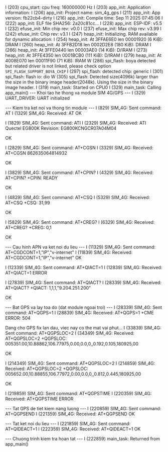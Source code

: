 

I (203) cpu_start: cpu freq: 160000000 Hz
I (203) app_init: Application information:
I (206) app_init: Project name:     sim_4g_gps
I (211) app_init: App version:      fb22cb4-dirty
I (216) app_init: Compile time:     Sep 11 2025 07:45:06
I (222) app_init: ELF file SHA256:  2a20c81cc...
I (228) app_init: ESP-IDF:          v5.5
I (232) efuse_init: Min chip rev:     v0.0
I (237) efuse_init: Max chip rev:     v3.99
I (242) efuse_init: Chip rev:         v3.1
I (247) heap_init: Initializing. RAM available for dynamic allocation:
I (254) heap_init: At 3FFAE6E0 len 00001920 (6 KiB): DRAM
I (260) heap_init: At 3FFB2D18 len 0002D2E8 (180 KiB): DRAM
I (266) heap_init: At 3FFE0440 len 00003AE0 (14 KiB): D/IRAM
I (273) heap_init: At 3FFE4350 len 0001BCB0 (111 KiB): D/IRAM
I (279) heap_init: At 4008E070 len 00011F90 (71 KiB): IRAM
W (286) spi_flash: boya detected but related driver is not linked, please check option `SPI_FLASH_SUPPORT_BOYA_CHIP`
I (297) spi_flash: detected chip: generic
I (301) spi_flash: flash io: dio
W (305) spi_flash: Detected size(4096k) larger than the size in the binary image header(2048k). Using the size in the binary image header.
I (319) main_task: Started on CPU0
I (329) main_task: Calling app_main()
--- Khoi tao he thong va module SIM 4G/GPS ---
I (329) UART_DRIVER: UART initialized

--- Kiem tra ket noi va thong tin module ---
I (829) SIM_4G: Sent command: AT
I (1329) SIM_4G: Received: AT
OK

I (1829) SIM_4G: Sent command: ATI
I (2329) SIM_4G: Received: ATI
Quectel
EG800K
Revision: EG800KCNGCR07A04M04

OK

I (2829) SIM_4G: Sent command: AT+CGSN
I (3329) SIM_4G: Received: AT+CGSN
862635064814932

OK

I (3829) SIM_4G: Sent command: AT+CPIN?
I (4329) SIM_4G: Received: AT+CPIN?
+CPIN: READY

OK

I (4829) SIM_4G: Sent command: AT+CSQ
I (5329) SIM_4G: Received: AT+CSQ
+CSQ: 31,99

OK

I (5829) SIM_4G: Sent command: AT+CREG?
I (6329) SIM_4G: Received: AT+CREG?
+CREG: 0,1

OK


--- Cau hinh APN va ket noi du lieu ---
I (11329) SIM_4G: Sent command: AT+CGDCONT=1,"IP","v-internet"
I (11839) SIM_4G: Received: AT+CGDCONT=1,"IP","v-internet"
OK

I (12339) SIM_4G: Sent command: AT+QIACT=1
I (12839) SIM_4G: Received: AT+QIACT=1
ERROR

I (27839) SIM_4G: Sent command: AT+QIACT?
I (28339) SIM_4G: Received: AT+QIACT?
+QIACT: 1,1,1,"9.204.251.200"

OK


--- Bat GPS va lay toa do (dat module ngoai troi) ---
I (28339) SIM_4G: Sent command: AT+QGPS=1
I (28839) SIM_4G: Received: AT+QGPS=1
+CME ERROR: 504

Dang cho GPS fix lan dau, viec nay co the mat vai phut...
I (33839) SIM_4G: Sent command: AT+QGPSLOC=2
I (34349) SIM_4G: Received: AT+QGPSLOC=2
+QGPSLOC: 005351.00,10.88862,106.77975,0.00,0.0,0,,0.192,0.105,180925,00

OK

I (214349) SIM_4G: Sent command: AT+QGPSLOC=2
I (214859) SIM_4G: Received: AT+QGPSLOC=2
+QGPSLOC: 005652.00,10.88855,106.77972,0.00,0.0,0,,0.812,0.445,180925,00

OK

I (219859) SIM_4G: Sent command: AT+QGPSTIME
I (220359) SIM_4G: Received: AT+QGPSTIME
ERROR


--- Tat GPS de tiet kiem nang luong ---
I (220859) SIM_4G: Sent command: AT+QGPSEND
I (221359) SIM_4G: Received: AT+QGPSEND
OK


--- Tat ket noi du lieu ---
I (221859) SIM_4G: Sent command: AT+QIDEACT=1
I (222359) SIM_4G: Received: AT+QIDEACT=1
OK


--- Chuong trinh kiem tra hoan tat ---
I (222859) main_task: Returned from app_main()

